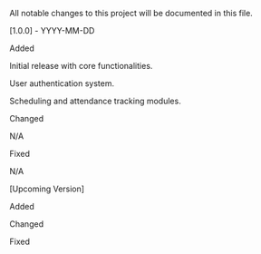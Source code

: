 All notable changes to this project will be documented in this file.

[1.0.0] - YYYY-MM-DD

Added

Initial release with core functionalities.

User authentication system.

Scheduling and attendance tracking modules.

Changed

N/A

Fixed

N/A

[Upcoming Version]

Added



Changed



Fixed



